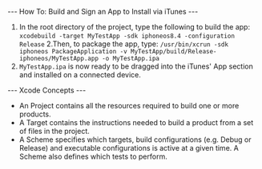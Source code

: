 --- How To: Build and Sign an App to Install via iTunes ---
1. In the root directory of the project, type the following to build the app:
```xcodebuild -target MyTestApp -sdk iphoneos8.4 -configuration Release```
2.Then, to package the app, type:
```/usr/bin/xcrun -sdk iphoneos PackageApplication -v MyTestApp/build/Release-iphoneos/MyTestApp.app -o MyTestApp.ipa```
3. ```MyTestApp.ipa``` is now ready to be dragged into the iTunes' App section and installed on a connected device.



--- Xcode Concepts ---
- An Project contains all the resources required to build one or more products.
- A Target contains the instructions needed to build a product from a set of files in the project.
- A Scheme specifies which targets, build configurations (e.g. Debug or Release) and executable configurations is active at a given time.
  A Scheme also defines which tests to perform.


